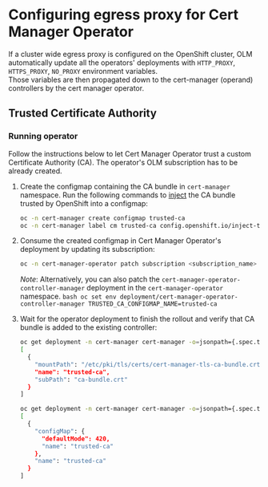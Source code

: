 # Configuring egress proxy for Cert Manager Operator

If a cluster wide egress proxy is configured on the OpenShift cluster, OLM automatically update all the operators' deployments with `HTTP_PROXY`, `HTTPS_PROXY`, `NO_PROXY` environment variables.  
Those variables are then propagated down to the cert-manager (operand) controllers by the cert manager operator.

## Trusted Certificate Authority

### Running operator

Follow the instructions below to let Cert Manager Operator trust a custom Certificate Authority (CA). The operator's OLM subscription has to be already created.

1.  Create the configmap containing the CA bundle in `cert-manager` namespace. Run the following commands to [inject](https://docs.openshift.com/container-platform/4.12/networking/configuring-a-custom-pki.html#certificate-injection-using-operators_configuring-a-custom-pki) the CA bundle trusted by OpenShift into a configmap:

    ```bash
    oc -n cert-manager create configmap trusted-ca
    oc -n cert-manager label cm trusted-ca config.openshift.io/inject-trusted-cabundle=true
    ```

2.  Consume the created configmap in Cert Manager Operator's deployment by updating its subscription:

    ```bash
    oc -n cert-manager-operator patch subscription <subscription_name> --type='merge' -p '{"spec":{"config":{"env":[{"name":"TRUSTED_CA_CONFIGMAP_NAME","value":"trusted-ca"}]}}}'
    ```

    _Note_: Alternatively, you can also patch the `cert-manager-operator-controller-manager` deployment in the `cert-manager-operator` namespace.
    `bash
    oc set env deployment/cert-manager-operator-controller-manager TRUSTED_CA_CONFIGMAP_NAME=trusted-ca 
    `

3.  Wait for the operator deployment to finish the rollout and verify that CA bundle is added to the existing controller:

    ```bash
    oc get deployment -n cert-manager cert-manager -o=jsonpath={.spec.template.spec.'containers[0].volumeMounts'} | jq
    [
      {
        "mountPath": "/etc/pki/tls/certs/cert-manager-tls-ca-bundle.crt",
        "name": "trusted-ca",
        "subPath": "ca-bundle.crt"
      }
    ]

    oc get deployment -n cert-manager cert-manager -o=jsonpath={.spec.template.spec.volumes} | jq
    [
      {
        "configMap": {
          "defaultMode": 420,
          "name": "trusted-ca"
        },
        "name": "trusted-ca"
      }
    ]
    ```
